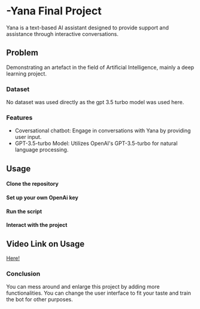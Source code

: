 # -Yana Final Project 
Yana is a text-based AI assistant designed to provide support and assistance through interactive conversations.

## Problem 
Demonstrating an artefact in the field of Artificial Intelligence, mainly a deep learning project.

### Dataset
No dataset was used directly as the gpt 3.5 turbo model was used here.

### Features
* Coversational chatbot: Engage in conversations with Yana by providing user input.
* GPT-3.5-turbo Model: Utilizes OpenAI's GPT-3.5-turbo for natural language processing.

## Usage
#### Clone the repository

#### Set up your own OpenAi key

#### Run the script 

#### Interact with the project 




## Video Link on Usage
[Here!]([https://www.google.com](https://youtu.be/1ZTJ1tGipbI))

### Conclusion
You can mess around and enlarge this project by adding more functionalities. You can change the user interface to fit your taste and train the bot for other purposes. 
